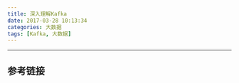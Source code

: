 ```yaml
---
title: 深入理解Kafka
date: 2017-03-28 10:13:34
categories: 大数据
tags: [Kafka, 大数据]
---
```



---
<!-- more -->


## 参考链接
